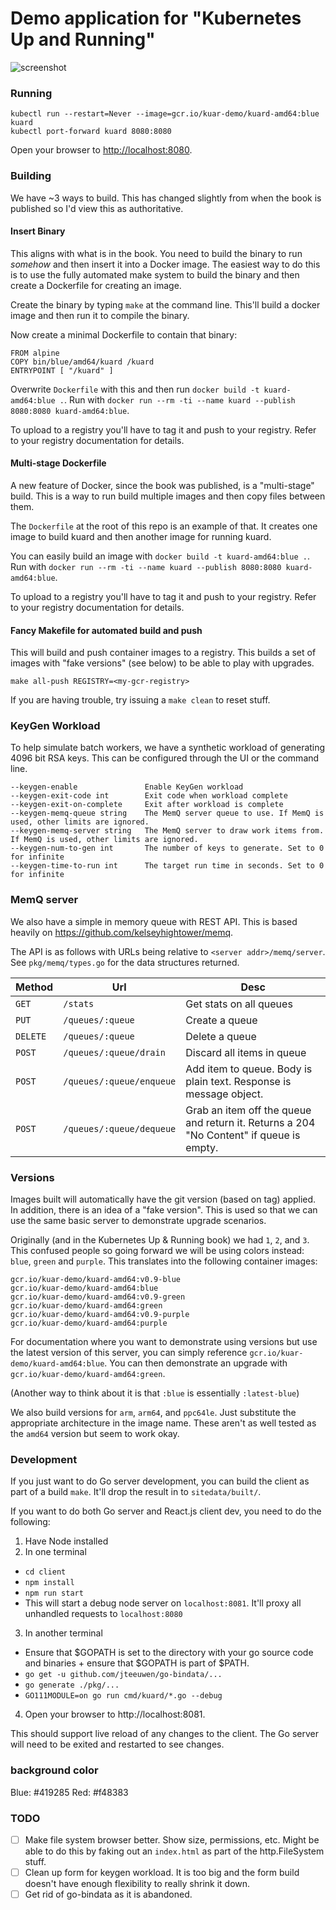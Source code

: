 # Demo application for "Kubernetes Up and Running"

![screenshot](docs/images/screenshot.png)

### Running

```
kubectl run --restart=Never --image=gcr.io/kuar-demo/kuard-amd64:blue kuard
kubectl port-forward kuard 8080:8080
```

Open your browser to [http://localhost:8080](http://localhost:8080).

### Building

We have ~3 ways to build.
This has changed slightly from when the book is published so I'd view this as authoritative.

#### Insert Binary

This aligns with what is in the book.
You need to build the binary to run *somehow* and then insert it into a Docker image.
The easiest way to do this is to use the fully automated make system to build the binary and then create a Dockerfile for creating an image.

Create the binary by typing `make` at the command line. This'll build a docker image and then run it to compile the binary.

Now create a minimal Dockerfile to contain that binary:

```
FROM alpine
COPY bin/blue/amd64/kuard /kuard
ENTRYPOINT [ "/kuard" ]
```

Overwrite `Dockerfile` with this and then run `docker build -t kuard-amd64:blue .`.
Run with `docker run --rm -ti --name kuard --publish 8080:8080 kuard-amd64:blue`.

To upload to a registry you'll have to tag it and push to your registry.  Refer to your registry documentation for details.

#### Multi-stage Dockerfile

A new feature of Docker, since the book was published, is a "multi-stage" build.
This is a way to run build multiple images and then copy files between them.

The `Dockerfile` at the root of this repo is an example of that.
It creates one image to build kuard and then another image for running kuard.

You can easily build an image with `docker build -t kuard-amd64:blue .`.
Run with `docker run --rm -ti --name kuard --publish 8080:8080 kuard-amd64:blue`.

To upload to a registry you'll have to tag it and push to your registry.  Refer to your registry documentation for details.

#### Fancy Makefile for automated build and push

This will build and push container images to a registry.
This builds a set of images with "fake versions" (see below) to be able to play with upgrades.

```
make all-push REGISTRY=<my-gcr-registry>
```

If you are having trouble, try issuing a `make clean` to reset stuff.

### KeyGen Workload

To help simulate batch workers, we have a synthetic workload of generating 4096 bit RSA keys.  This can be configured through the UI or the command line.

```
--keygen-enable               Enable KeyGen workload
--keygen-exit-code int        Exit code when workload complete
--keygen-exit-on-complete     Exit after workload is complete
--keygen-memq-queue string    The MemQ server queue to use. If MemQ is used, other limits are ignored.
--keygen-memq-server string   The MemQ server to draw work items from.  If MemQ is used, other limits are ignored.
--keygen-num-to-gen int       The number of keys to generate. Set to 0 for infinite
--keygen-time-to-run int      The target run time in seconds. Set to 0 for infinite
```

### MemQ server

We also have a simple in memory queue with REST API.  This is based heavily on https://github.com/kelseyhightower/memq.

The API is as follows with URLs being relative to `<server addr>/memq/server`.  See `pkg/memq/types.go` for the data structures returned.

| Method | Url | Desc
| --- | --- | ---
| `GET` | `/stats` | Get stats on all queues
| `PUT` | `/queues/:queue` | Create a queue
| `DELETE` | `/queues/:queue` | Delete a queue
| `POST` | `/queues/:queue/drain` | Discard all items in queue
| `POST` | `/queues/:queue/enqueue` | Add item to queue.  Body is plain text. Response is message object.
| `POST` | `/queues/:queue/dequeue` | Grab an item off the queue and return it. Returns a 204 "No Content" if queue is empty.

### Versions

Images built will automatically have the git version (based on tag) applied.  In addition, there is an idea of a "fake version".  This is used so that we can use the same basic server to demonstrate upgrade scenarios.

Originally (and in the Kubernetes Up & Running book) we had `1`, `2`, and `3`.  This confused people so going forward we will be using colors instead: `blue`, `green` and `purple`. This translates into the following container images:

```
gcr.io/kuar-demo/kuard-amd64:v0.9-blue
gcr.io/kuar-demo/kuard-amd64:blue
gcr.io/kuar-demo/kuard-amd64:v0.9-green
gcr.io/kuar-demo/kuard-amd64:green
gcr.io/kuar-demo/kuard-amd64:v0.9-purple
gcr.io/kuar-demo/kuard-amd64:purple
```

For documentation where you want to demonstrate using versions but use the latest version of this server, you can simply reference `gcr.io/kuar-demo/kuard-amd64:blue`.  You can then demonstrate an upgrade with `gcr.io/kuar-demo/kuard-amd64:green`.

(Another way to think about it is that `:blue` is essentially `:latest-blue`)

We also build versions for `arm`, `arm64`, and `ppc64le`.  Just substitute the appropriate architecture in the image name.  These aren't as well tested as the `amd64` version but seem to work okay.

### Development

If you just want to do Go server development, you can build the client as part of a build `make`.  It'll drop the result in to `sitedata/built/`.

If you want to do both Go server and React.js client dev, you need to do the following:

1. Have Node installed
2. In one terminal

  * `cd client`
  * `npm install`
  * `npm run start`
  * This will start a debug node server on `localhost:8081`.  It'll proxy all unhandled requests to `localhost:8080`

3. In another terminal
  * Ensure that $GOPATH is set to the directory with your go source code and binaries + ensure that $GOPATH is part of $PATH.
  * `go get -u github.com/jteeuwen/go-bindata/...`
  * `go generate ./pkg/...`
  * `GO111MODULE=on go run cmd/kuard/*.go --debug`
4. Open your browser to http://localhost:8081.

This should support live reload of any changes to the client.  The Go server will need to be exited and restarted to see changes.

### background color 
Blue: #419285
Red: #f48383

### TODO
* [ ] Make file system browser better.  Show size, permissions, etc.  Might be able to do this by faking out an `index.html` as part of the http.FileSystem stuff.
* [ ] Clean up form for keygen workload.  It is too big and the form build doesn't have enough flexibility to really shrink it down.
* [ ] Get rid of go-bindata as it is abandoned.
